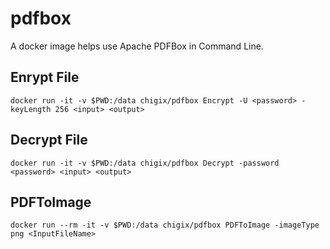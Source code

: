 # pdfbox
A docker image helps use Apache PDFBox in Command Line.

## Enrypt File

```
docker run -it -v $PWD:/data chigix/pdfbox Encrypt -U <password> -keyLength 256 <input> <output>
```

## Decrypt File

```
docker run -it -v $PWD:/data chigix/pdfbox Decrypt -password <password> <input> <output>
```

## PDFToImage

```
docker run --rm -it -v $PWD:/data chigix/pdfbox PDFToImage -imageType png <InputFileName>
```
